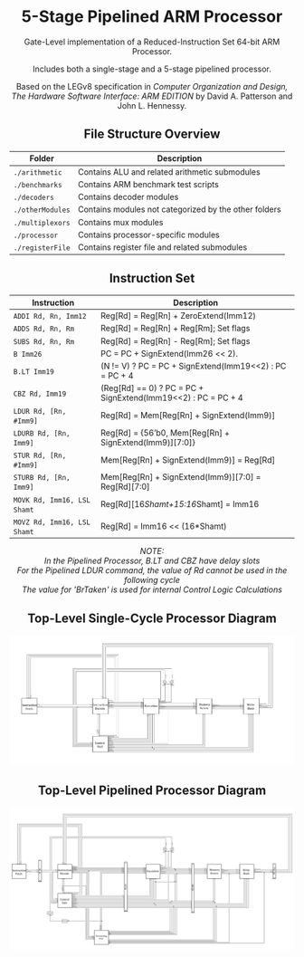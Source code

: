 <div align="center">

# 5-Stage Pipelined ARM Processor

Gate-Level implementation of a Reduced-Instruction Set 64-bit ARM Processor.

Includes both a single-stage and a 5-stage pipelined processor.

Based on the LEGv8 specification in *Computer Organization and Design, The Hardware Software Interface: ARM EDITION* by David A. Patterson and John L. Hennessy.

## File Structure Overview

Folder | Description
--- | ---
`./arithmetic` | Contains ALU and related arithmetic submodules
`./benchmarks` | Contains ARM benchmark test scripts
`./decoders` | Contains decoder modules
`./otherModules` | Contains modules not categorized by the other folders
`./multiplexors` | Contains mux modules
`./processor` | Contains processor-specific modules
`./registerFile` | Contains register file and related submodules

## Instruction Set

Instruction | Description
--- | ---
`ADDI Rd, Rn, Imm12`  | Reg[Rd] = Reg[Rn] + ZeroExtend(Imm12)
`ADDS Rd, Rn, Rm`  | Reg[Rd] = Reg[Rn] + Reg[Rm]; Set flags
`SUBS Rd, Rn, Rm`  | Reg[Rd] = Reg[Rn] - Reg[Rm]; Set flags
`B Imm26`  | PC = PC + SignExtend(Imm26 << 2).
`B.LT Imm19`  | (N != V) ? PC = PC + SignExtend(Imm19<<2) : PC = PC + 4
`CBZ Rd, Imm19`  | (Reg[Rd] == 0) ? PC = PC + SignExtend(Imm19<<2) : PC = PC + 4
`LDUR Rd, [Rn, #Imm9]`  | Reg[Rd] = Mem[Reg[Rn] + SignExtend(Imm9)]
`LDURB Rd, [Rn, Imm9]`  | Reg[Rd] = {56’b0, Mem[Reg[Rn] + SignExtend(Imm9)][7:0]}
`STUR Rd, [Rn, #Imm9]`  | Mem[Reg[Rn] + SignExtend(Imm9)] = Reg[Rd]
`STURB Rd, [Rn, Imm9]`  | Mem[Reg[Rn] + SignExtend(Imm9)][7:0] = Reg[Rd][7:0]
`MOVK Rd, Imm16, LSL Shamt`  | Reg[Rd][16*Shamt+15:16*Shamt] = Imm16
`MOVZ Rd, Imm16, LSL Shamt`  | Reg[Rd] = Imm16 << (16*Shamt)

*NOTE:*  
*In the Pipelined Processor, B.LT and CBZ have delay slots*  
*For the Pipelined LDUR command, the value of Rd cannot be used in the following cycle*  
*The value for 'BrTaken' is used for internal Control Logic Calculations*

## Top-Level Single-Cycle Processor Diagram

![image](./Images/SingleCycleProcessor_TopLevel.png)

## Top-Level Pipelined Processor Diagram

![image](./Images/PipelinedProcessor_TopLevel.png)

</div>